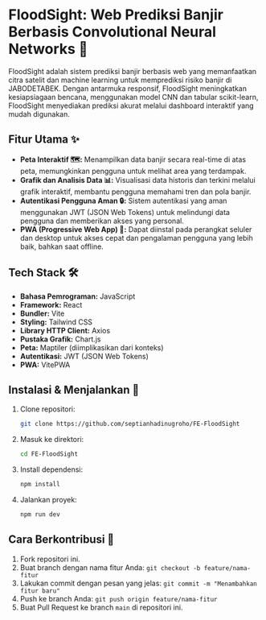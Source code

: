 # FloodSight: Web Prediksi Banjir Berbasis Convolutional Neural Networks 🌊

FloodSight adalah sistem prediksi banjir berbasis web yang memanfaatkan citra satelit dan machine learning untuk memprediksi risiko banjir di JABODETABEK. Dengan antarmuka responsif, FloodSight meningkatkan kesiapsiagaan bencana, menggunakan model CNN dan tabular scikit-learn, FloodSight menyediakan prediksi akurat melalui dashboard interaktif yang mudah digunakan.

## Fitur Utama ✨

*   **Peta Interaktif 🗺️:** Menampilkan data banjir secara real-time di atas peta, memungkinkan pengguna untuk melihat area yang terdampak.
*   **Grafik dan Analisis Data 📊:** Visualisasi data historis dan terkini melalui grafik interaktif, membantu pengguna memahami tren dan pola banjir.
*   **Autentikasi Pengguna Aman 🔒:** Sistem autentikasi yang aman menggunakan JWT (JSON Web Tokens) untuk melindungi data pengguna dan memberikan akses yang personal.
*   **PWA (Progressive Web App) 📱:** Dapat diinstal pada perangkat seluler dan desktop untuk akses cepat dan pengalaman pengguna yang lebih baik, bahkan saat offline.

## Tech Stack 🛠️

*   **Bahasa Pemrograman:** JavaScript
*   **Framework:** React
*   **Bundler:** Vite
*   **Styling:** Tailwind CSS
*   **Library HTTP Client:** Axios
*   **Pustaka Grafik:** Chart.js
*   **Peta:** Maptiler (diimplikasikan dari konteks)
*   **Autentikasi:** JWT (JSON Web Tokens)
*   **PWA:** VitePWA

## Instalasi & Menjalankan 🚀

1.  Clone repositori:
    ```bash
    git clone https://github.com/septianhadinugroho/FE-FloodSight
    ```
2.  Masuk ke direktori:
    ```bash
    cd FE-FloodSight
    ```
3.  Install dependensi:
    ```bash
    npm install
    ```
4.  Jalankan proyek:
    ```bash
    npm run dev
    ```

## Cara Berkontribusi 🤝

1.  Fork repositori ini.
2.  Buat branch dengan nama fitur Anda: `git checkout -b feature/nama-fitur`
3.  Lakukan commit dengan pesan yang jelas: `git commit -m "Menambahkan fitur baru"`
4.  Push ke branch Anda: `git push origin feature/nama-fitur`
5.  Buat Pull Request ke branch `main` di repositori ini.
